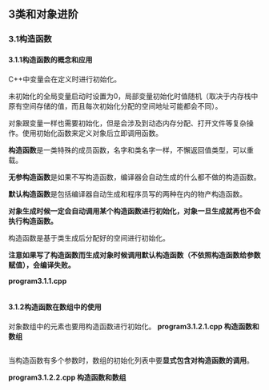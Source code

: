 ## 3类和对象进阶
### 3.1构造函数
#### 3.1.1构造函数的概念和应用
C++中变量会在定义时进行初始化。

未初始化的全局变量启动时设置为0，局部变量初始化时值随机（取决于内存栈中原有空间存储的值，而且每次初始化分配的空间地址可能都会不同）。


对象跟变量一样也需要初始化，但是会涉及到动态内存分配、打开文件等复杂操作。使用初始化函数来定义对象后立即调用函数。

**构造函数**是一类特殊的成员函数，名字和类名字一样，不懈返回值类型，可以重载。

**无参构造函数**是如果不写构造函数，编译器会自动生成的什么都不做的构造函数。

**默认构造函数**是包括编译器自动生成和程序员写的两种在内的物产构造函数。

**对象生成时候一定会自动调用某个构造函数进行初始化，对象一旦生成就再也不会执行构造函数。**

构造函数是基于类生成后分配好的空间进行初始化。

**注意如果写了构造函数而生成对象时候调用默认构造函数（不依照构造函数给参数赋值），会编译失败。**

**program3.1.1.cpp**

```c++

```

#### 3.1.2构造函数在数组中的使用
对象数组中的元素也要用构造函数进行初始化。
**program3.1.2.1.cpp 构造函数和数组**

```c++

```

当构造函数有多个参数时，数组的初始化列表中要**显式包含对构造函数的调用**。

**program3.1.2.2.cpp 构造函数和数组**

```c++

```


